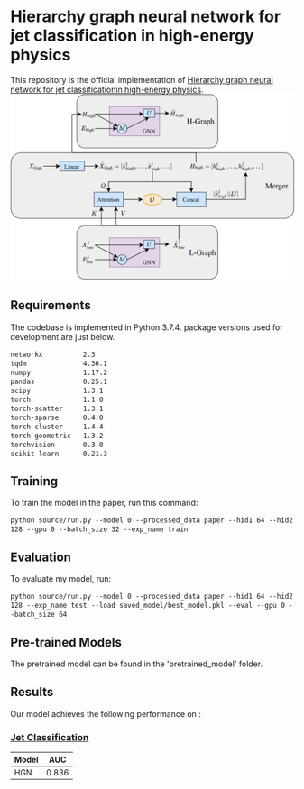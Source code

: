 
# Hierarchy graph neural network for jet classification in high-energy physics

This repository is the official implementation of [Hierarchy graph neural network for jet classificationin high-energy physics](https://arxiv.org/abs/2030.12345). 
![The architecture of HGN](https://github.com/anonymous0425/Hierarchy-Graph-Neural-Network/blob/master/overview.png)


## Requirements

The codebase is implemented in Python 3.7.4. package versions used for development are just below.
```
networkx          2.3
tqdm              4.36.1
numpy             1.17.2
pandas            0.25.1
scipy             1.3.1
torch             1.1.0
torch-scatter     1.3.1
torch-sparse      0.4.0
torch-cluster     1.4.4
torch-geometric   1.3.2
torchvision       0.3.0
scikit-learn      0.21.3
```

## Training

To train the model in the paper, run this command:

```train
python source/run.py --model 0 --processed_data paper --hid1 64 --hid2 128 --gpu 0 --batch_size 32 --exp_name train
```

## Evaluation

To evaluate my model, run:

```eval
python source/run.py --model 0 --processed_data paper --hid1 64 --hid2 128 --exp_name test --load saved_model/best_model.pkl --eval --gpu 0 --batch_size 64
```


## Pre-trained Models

The pretrained model can be found in the 'pretrained_model' folder.

## Results

Our model achieves the following performance on :

### [Jet Classification](https://www.biendata.com/competition/jet/data/)

| Model        | AUC  | 
| ------------------ |---------------- | 
|HGN  |    0.836         |    

